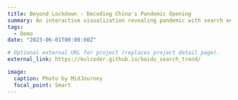 ```yaml
---
title: Beyond Lockdown - Decoding China's Pandemic Opening
summary: An interactive visualization revealing pandemic with search engine data.
tags:
  - Demo
date: "2023-06-01T00:00:00Z"

# Optional external URL for project (replaces project detail page).
external_link: https://kulcoder.github.io/baidu_search_trend/

image:
  caption: Photo by MidJourney
  focal_point: Smart
---
```

